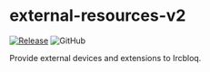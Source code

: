 # external-resources-v2

[![Release](https://github.com/ircbloqcc/external-resources-v2/actions/workflows/release.yml/badge.svg)](https://github.com/ircbloqcc/external-resources-v2/actions/workflows/release.yml)
![GitHub](https://img.shields.io/github/license/ircbloqcc/external-resources-v2)

Provide external devices and extensions to Ircbloq.

